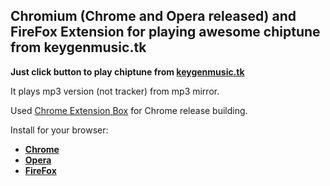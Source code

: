 Chromium (Chrome and Opera released) and FireFox Extension for playing awesome chiptune from keygenmusic.tk
--------------------------------------------------------------------------------------------------

**Just click button to play chiptune from [keygenmusic.tk](http://keygenmusic.tk/)**

It plays mp3 version (not tracker) from mp3 mirror.


Used [Chrome Extension Box](https://github.com/onikienko/chrome-extensions-box) for Chrome release building.

Install for your browser:

- **[Chrome](https://chrome.google.com/webstore/detail/keygenjukebox-play-button/olephdnjkkjiidgifanfiimkbbcaogid)**
- **[Opera](https://addons.opera.com/extensions/details/keygenjukebox-play-button/)**
- **[FireFox](https://addons.mozilla.org/addon/keygen-music-play-button/)**

